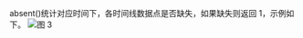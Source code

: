 absent()统计对应时间下，各时间线数据点是否缺失，如果缺失则返回 1，示例如下。
![图 3](/img/src/metrics/32.absent()/31ddc9475ed53ba31955105c310cb9f53fb49f0e6f580457de05b6bbba034521.png)  
